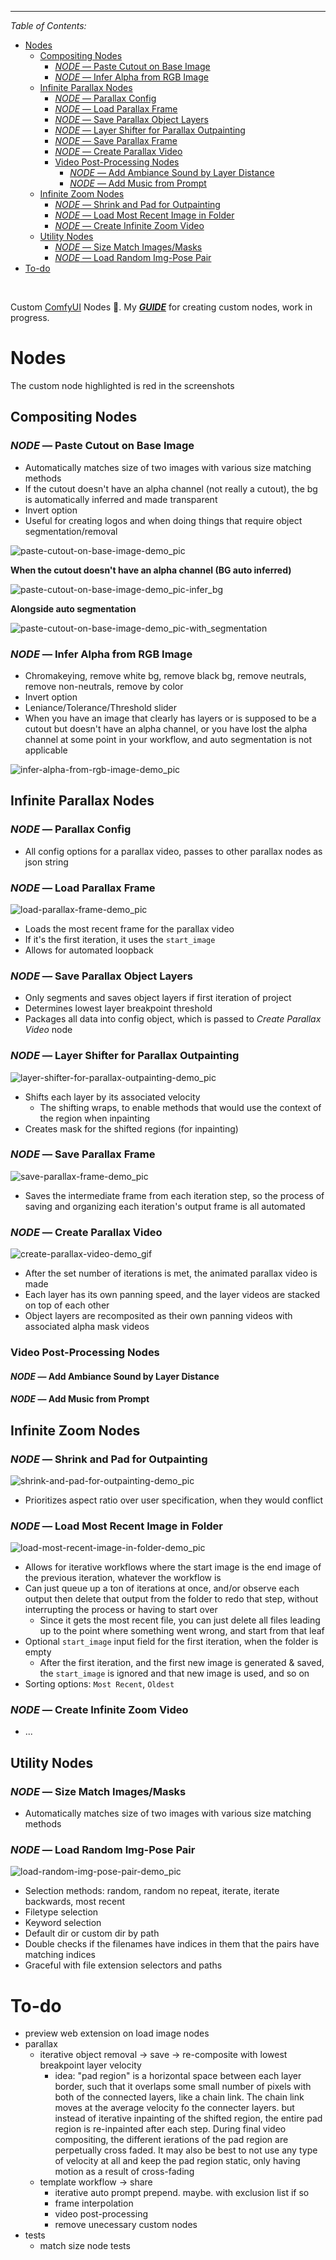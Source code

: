 

----

*Table of Contents:*

- [Nodes](#nodes)
  - [Compositing Nodes](#compositing-nodes)
    - [*NODE* — Paste Cutout on Base Image](#node--paste-cutout-on-base-image)
    - [*NODE* — Infer Alpha from RGB Image](#node--infer-alpha-from-rgb-image)
  - [Infinite Parallax Nodes](#infinite-parallax-nodes)
    - [*NODE* — Parallax Config](#node--parallax-config)
    - [*NODE* — Load Parallax Frame](#node--load-parallax-frame)
    - [*NODE* — Save Parallax Object Layers](#node--save-parallax-object-layers)
    - [*NODE* — Layer Shifter for Parallax Outpainting](#node--layer-shifter-for-parallax-outpainting)
    - [*NODE* — Save Parallax Frame](#node--save-parallax-frame)
    - [*NODE* — Create Parallax Video](#node--create-parallax-video)
    - [Video Post-Processing Nodes](#video-post-processing-nodes)
      - [*NODE* — Add Ambiance Sound by Layer Distance](#node--add-ambiance-sound-by-layer-distance)
      - [*NODE* — Add Music from Prompt](#node--add-music-from-prompt)
  - [Infinite Zoom Nodes](#infinite-zoom-nodes)
    - [*NODE* — Shrink and Pad for Outpainting](#node--shrink-and-pad-for-outpainting)
    - [*NODE* — Load Most Recent Image in Folder](#node--load-most-recent-image-in-folder)
    - [*NODE* — Create Infinite Zoom Video](#node--create-infinite-zoom-video)
  - [Utility Nodes](#utility-nodes)
    - [*NODE* — Size Match Images/Masks](#node--size-match-imagesmasks)
    - [*NODE* — Load Random Img-Pose Pair](#node--load-random-img-pose-pair)
- [To-do](#to-do)


&nbsp;

Custom [ComfyUI](https://github.com/comfyanonymous/ComfyUI) Nodes 🤗. My ***[GUIDE](wiki/creating-custom-comfyui_nodes-guide.md)*** for creating custom nodes, work in progress.


# Nodes

The custom node highlighted is red in the screenshots

## Compositing Nodes

### *NODE* — Paste Cutout on Base Image

- Automatically matches size of two images with various size matching methods
- If the cutout doesn't have an alpha channel (not really a cutout), the bg is automatically inferred and made transparent
- Invert option
- Useful for creating logos and when doing things that require object segmentation/removal

![paste-cutout-on-base-image-demo_pic](wiki/wiki-pics/node-demos/paste-cutout-on-base-image-demo_pic.png)


**When the cutout doesn't have an alpha channel (BG auto inferred)**

![paste-cutout-on-base-image-demo_pic-infer_bg](wiki/wiki-pics/node-demos/paste-cutout-on-base-image-inferred_bg-demo_pic.png)


**Alongside auto segmentation**

![paste-cutout-on-base-image-demo_pic-with_segmentation](wiki/wiki-pics/node-demos/paste-cutout-on-base-image-with_segmentation-demo_pic.png)


### *NODE* — Infer Alpha from RGB Image

- Chromakeying, remove white bg, remove black bg, remove neutrals, remove non-neutrals, remove by color
- Invert option
- Leniance/Tolerance/Threshold slider
- When you have an image that clearly has layers or is supposed to be a cutout but doesn't have an alpha channel, or you have lost the alpha channel at some point in your workflow, and auto segmentation is not applicable

![infer-alpha-from-rgb-image-demo_pic](wiki/wiki-pics/node-demos/infer_alpha_from_rgb_image-demo.png)


## Infinite Parallax Nodes

### *NODE* — Parallax Config

- All config options for a parallax video, passes to other parallax nodes as json string

### *NODE* — Load Parallax Frame

![load-parallax-frame-demo_pic](wiki/wiki-pics/node-demos/load_parallax_frame-node.png)

- Loads the most recent frame for the parallax video
- If it's the first iteration, it uses the `start_image`
- Allows for automated loopback

### *NODE* — Save Parallax Object Layers

- Only segments and saves object layers if first iteration of project
- Determines lowest layer breakpoint threshold
- Packages all data into config object, which is passed to *Create Parallax Video* node


### *NODE* — Layer Shifter for Parallax Outpainting

![layer-shifter-for-parallax-outpainting-demo_pic](wiki/wiki-pics/node-demos/layer_shifter_for_parallax_outpainting-demo_pic.png)

- Shifts each layer by its associated velocity
  - The shifting wraps, to enable methods that would use the context of the region when inpainting
- Creates mask for the shifted regions (for inpainting)


### *NODE* — Save Parallax Frame

![save-parallax-frame-demo_pic](wiki/wiki-pics/node-demos/save_parallax_frame-demo_pic.png)

- Saves the intermediate frame from each iteration step, so the process of saving and organizing each iteration's output frame is all automated

### *NODE* — Create Parallax Video

![create-parallax-video-demo_gif](wiki/wiki-pics/node-demos/create_parallax_video_node-demo_gif.gif)

- After the set number of iterations is met, the animated parallax video is made
- Each layer has its own panning speed, and the layer videos are stacked on top of each other
- Object layers are recomposited as their own panning videos with associated alpha mask videos

### Video Post-Processing Nodes

#### *NODE* — Add Ambiance Sound by Layer Distance

#### *NODE* — Add Music from Prompt

## Infinite Zoom Nodes

### *NODE* — Shrink and Pad for Outpainting

![shrink-and-pad-for-outpainting-demo_pic](wiki/wiki-pics/node-demos/shrink_and_pad_for_outpainting-demo_pic.png)

- Prioritizes aspect ratio over user specification, when they would conflict

### *NODE* — Load Most Recent Image in Folder

![load-most-recent-image-in-folder-demo_pic](wiki/wiki-pics/node-demos/load_most_recent_image_in_folder-demo_pic.png)

- Allows for iterative workflows where the start image is the end image of the previous iteration, whatever the workflow is
- Can just queue up a ton of iterations at once, and/or observe each output then delete that output from the folder to redo that step, without interrupting the process or having to start over
  - Since it gets the most recent file, you can just delete all files leading up to the point where something went wrong, and start from that leaf
- Optional `start_image` input field for the first iteration, when the folder is empty
  - After the first iteration, and the first new image is generated & saved, the `start_image` is ignored and that new image is used, and so on
- Sorting options: `Most Recent`, `Oldest`

### *NODE* — Create Infinite Zoom Video

- ...

## Utility Nodes

### *NODE* — Size Match Images/Masks

- Automatically matches size of two images with various size matching methods

### *NODE* — Load Random Img-Pose Pair

![load-random-img-pose-pair-demo_pic](wiki/wiki-pics/node-demos/load_random_image_pose_pair-demo_pic.png)

- Selection methods: random, random no repeat, iterate, iterate backwards, most recent
- Filetype selection
- Keyword selection
- Default dir or custom dir by path
- Double checks if the filenames have indices in them that the pairs have matching indices
- Graceful with file extension selectors and paths


# To-do

- preview web extension on load image nodes
- parallax
  - iterative object removal -> save -> re-composite with lowest breakpoint layer velocity
    - idea: "pad region" is a horizontal space between each layer border, such that it overlaps some small number of pixels with both of the connected layers, like a chain link. The chain link moves at the average velocity fo the connecter layers. but instead of iterative inpainting of the shifted region, the entire pad region is re-inpainted after each step. During final video compositing, the different ierations of the pad region are perpetually cross faded. It may also be best to not use any type of velocity at all and keep the pad region static, only having motion as a result of cross-fading
  - template workflow -> share
    - iterative auto prompt prepend. maybe. with exclusion list if so
    - frame interpolation
    - video post-processing
    - remove unecessary custom nodes
- tests
  - match size node tests